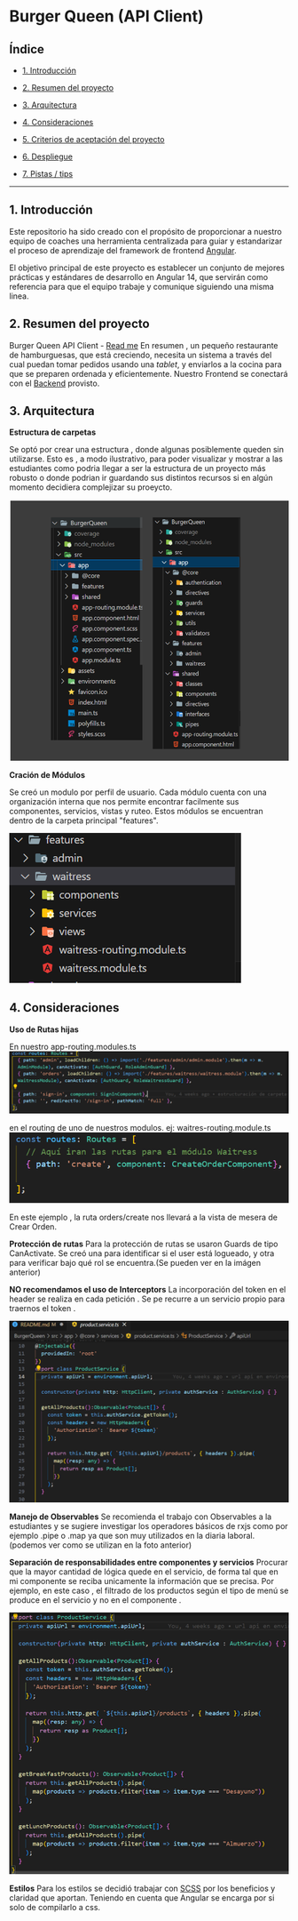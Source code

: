# Burger Queen (API Client)

## Índice

* [1. Introducción](#1-introducción)
* [2. Resumen del proyecto](#2-resumen-del-proyecto)
* [3. Arquitectura](#3-arquitectura)
* [4. Consideraciones](#4-consideraciones)

* [5. Criterios de aceptación del proyecto](#5-criterios-de-aceptación-del-proyecto)
* [6. Despliegue](#6-despliegue)
* [7. Pistas / tips](#7-pistas--tips)

***

## 1. Introducción
 Este repositorio ha sido creado con el propósito de proporcionar a nuestro equipo de coaches una herramienta centralizada para guiar y estandarizar el proceso de aprendizaje del framework de frontend [Angular](https://angular.io/).

 El objetivo principal de este proyecto es establecer un conjunto de mejores prácticas y estándares de desarrollo en Angular 14, que servirán como referencia para que el equipo trabaje y comunique siguiendo una misma linea.


## 2. Resumen del proyecto
Burger Queen API Client - [Read me]()
En resumen , un pequeño restaurante de hamburguesas, que está creciendo, necesita un
sistema a través del cual puedan tomar pedidos usando una _tablet_, y enviarlos
a la cocina para que se preparen ordenada y eficientemente.
Nuestro Frontend se conectará con el [Backend](https://app.swaggerhub.com/apis-docs/ssinuco/BurgerQueenAPI/2.0.0) provisto.

## 3. Arquitectura

**Estructura de carpetas**

Se optó por crear una estructura , donde algunas posiblemente queden sin utilizarse. Esto es , a modo ilustrativo, para poder visualizar y mostrar a las estudiantes como podria llegar a ser la estructura de un proyecto más robusto o donde podrian ir guardando sus distintos recursos si en algún momento decidiera complejizar su proeycto.

![estructura](estructura.png)


**Cración de Módulos**

Se creó un modulo por perfil de usuario. Cada módulo cuenta con una organización interna que nos permite encontrar facilmente sus componentes, servicios, vistas y ruteo. Estos módulos se encuentran dentro de la carpeta principal "features".

![modulos](image.png)

## 4. Consideraciones

**Uso de Rutas hijas**

En nuestro app-routing.modules.ts
![Alt text](image-2.png)

en el routing de uno de nuestros modulos. ej: waitres-routing.module.ts
![Alt text](image-3.png)

En este ejemplo , la ruta orders/create nos llevará a la vista de mesera de Crear Orden.

**Protección de rutas**
Para la protección de rutas se usaron Guards de tipo CanActivate. Se creó una para identificar si el user está logueado, y otra para verificar bajo qué rol se encuentra.(Se pueden ver en la imágen anterior)

**NO recomendamos el uso de Interceptors**
La incorporación del token en el header se realiza en cada petición . Se pe recurre a un servicio propio para traernos el token . 

![Alt text](image-4.png)

**Manejo de Observables**
Se recomienda el trabajo con Observables a la estudiantes y se sugiere investigar los operadores básicos de rxjs como por ejemplo .pipe o .map ya que son muy utilizados en la diaria laboral.
(podemos ver como se utilizan en la foto anterior)

**Separación de responsabilidades entre componentes y servicios**
Procurar que la mayor cantidad de lógica quede en el servicio, de forma tal que en mi componente se reciba unicamente la información que se precisa. Por ejemplo, en este caso , el filtrado de los productos según el tipo de menú se produce en el servicio y no en el componente . 

![Alt text](image-5.png)

**Estilos**
Para los estilos se decidió trabajar con [SCSS](https://sass-lang.com/guide/#variables) por los beneficios y claridad que aportan. 
Teniendo en cuenta que Angular se encarga por si solo de compilarlo a css.

